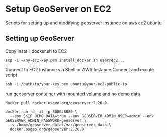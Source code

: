 # Setup GeoServer on EC2
Scripts for setting up and modifying geoserver instance on aws ec2 ubuntu


## Setting up GeoServer
Copy install_docker.sh to EC2
```
scp -i ~/my-ec2-key.pem install_docker.sh user@ec2...
```
Connect to EC2 Instance via Shell or AWS Instance Connect and excute script
```
ssh -i /path/to/your-key.pem ubuntu@your-ec2-public-ip
```

run geoserver container with mounted volume and no demo data
```
docker pull docker.osgeo.org/geoserver:2.26.0

docker run -d -it -p 8080:8080 \
  --env SKIP_DEMO_DATA=true --env GEOSERVER_ADMIN_USER=admin --env GEOSERVER_ADMIN_PASSWORD=geoserver \
  -v /home/geoserver_data:/var/geoserver_data \
  docker.osgeo.org/geoserver:2.26.0

```
